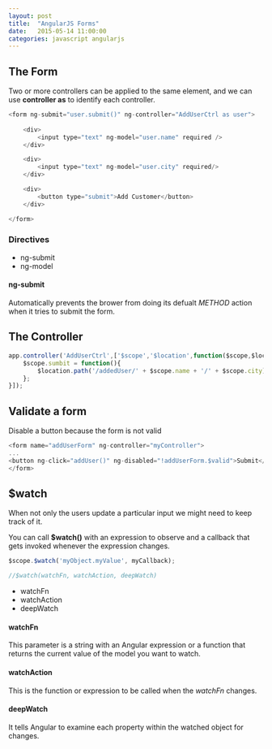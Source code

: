 ```yaml
---
layout: post
title:  "AngularJS Forms"
date:   2015-05-14 11:00:00
categories: javascript angularjs
---
```


## The Form

Two or more controllers can be applied to the same element, and we can use **controller as** to identify each controller.

```javascript
<form ng-submit="user.submit()" ng-controller="AddUserCtrl as user">
    
    <div>
        <input type="text" ng-model="user.name" required />
    </div>

    <div>
        <input type="text" ng-model="user.city" required/>
    </div>

    <div>
        <button type="submit">Add Customer</button>
    </div>

</form>
```
### Directives

* ng-submit
* ng-model

#### ng-submit

Automatically prevents the brower from doing its defualt *METHOD* action when it tries to submit the form.

## The Controller

```javascript
app.controller('AddUserCtrl',['$scope','$location',function($scope,$location){
    $scope.sumbit = function(){
        $location.path('/addedUser/' + $scope.name + '/' + $scope.city);
    };
}]);
```

## Validate a form

Disable a button because the form is not valid

```javascript
<form name="addUserForm" ng-controller="myController">
...
<button ng-click="addUser()" ng-disabled="!addUserForm.$valid">Submit</button>
</form>
```

## $watch

When not only the users  update a particular input we might need to keep track of it.

You can call **$watch()** with an expression to observe and a callback that gets invoked whenever the expression changes.

```javascript
$scope.$watch('myObject.myValue', myCallback);

//$watch(watchFn, watchAction, deepWatch)
```

* watchFn
* watchAction
* deepWatch

#### watchFn

This parameter is a string with an Angular expression or a function that returns the current value of the model you want to watch.

#### watchAction

This is the function or expression to be called when the *watchFn* changes.

#### deepWatch

It tells Angular to examine each property within the watched object for changes.
